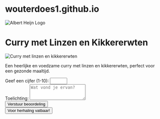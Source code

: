 # wouterdoes1.github.io
<html lang="nl">
<head>
    <meta charset="UTF-8">
    <meta name="viewport" content="width=device-width, initial-scale=1.0">
    <title>Gezond curry recept</title>
    <script src="https://cdn.tailwindcss.com"></script>
</head>
<body class="bg-blue-50 flex justify-center items-center min-h-screen">
    <div class="bg-white p-6 rounded-lg shadow-lg text-center max-w-lg">
        <img src="https://1000logos.net/wp-content/uploads/2024/09/Albert-Heijn-Emblem.png" alt="Albert Heijn Logo" class="w-24 mx-auto mb-4">
        <h1 class="text-2xl font-bold text-blue-700">Curry met Linzen en Kikkererwten</h1>
        <img src="https://ohmyfoodness.nl/wp-content/uploads/2019/04/linzen_kikkererwten-madras-feat.jpg" alt="Curry met linzen en kikkererwten" class="w-full h-auto rounded-lg mt-4">
        <p class="text-gray-600 mt-2">Een heerlijke en voedzame curry met linzen en kikkererwten, perfect voor een gezonde maaltijd.</p>
        <div class="mt-4">
            <label for="rating" class="block text-gray-700">Geef een cijfer (1-10):</label>
            <input type="number" id="rating" min="1" max="10" class="border rounded p-2 w-20 text-center">
        </div>
        <div class="mt-4">
            <label for="feedback" class="block text-gray-700">Toelichting:</label>
            <textarea id="feedback" rows="3" class="border rounded p-2 w-full" placeholder="Wat vond je ervan?"></textarea>
        </div>
        <div class="mt-4">
            <button onclick="submitFeedback()" class="bg-blue-500 text-white px-4 py-2 rounded-lg hover:bg-blue-600">Verstuur beoordeling</button>
        </div>
        <div class="mt-4">
            <button onclick="repeatDish()" class="bg-green-500 text-white px-4 py-2 rounded-lg hover:bg-green-600">Voor herhaling vatbaar!</button>
        </div>
        <p id="message" class="text-gray-700 mt-3"></p>
    </div>
    <script>
        function submitFeedback() {
            const rating = document.getElementById('rating').value;
            const feedback = document.getElementById('feedback').value;
            const message = document.getElementById('message');
            if (rating < 1 || rating > 10 || rating === "") {
                message.textContent = 'Geef een cijfer tussen 1 en 10.';
                message.style.color = 'red';
                return;
            }
            message.textContent = `Bedankt voor je beoordeling! Je gaf een ${rating}/10.\nToelichting: ${feedback}`;
            message.style.color = 'green';
        }
        function repeatDish() {
            document.getElementById('message').textContent = 'Leuk dat je dit gerecht opnieuw wilt maken!';
            document.getElementById('message').style.color = 'blue';
        }
    </script>
</body>
</html>
